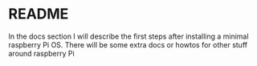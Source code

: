 # README
In the docs section I will describe the first steps after installing a minimal raspberry Pi OS.
There will be some extra docs or howtos for other stuff around raspberry Pi
